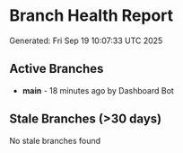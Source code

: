 # Branch Health Report
Generated: Fri Sep 19 10:07:33 UTC 2025

## Active Branches
- **main** - 18 minutes ago by Dashboard Bot

## Stale Branches (>30 days)
No stale branches found

